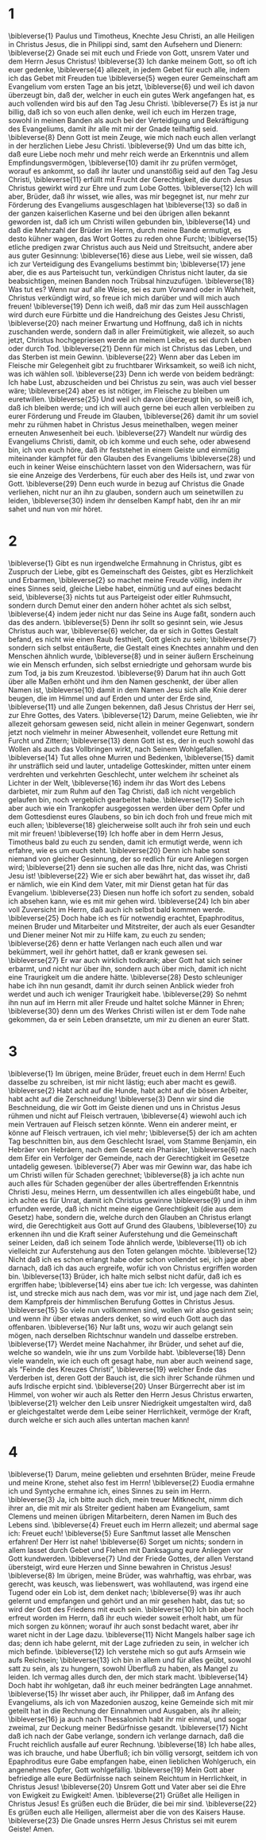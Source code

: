 # 1 
\bibleverse{1} Paulus und Timotheus, Knechte Jesu Christi, an alle Heiligen in Christus Jesus, die in Philippi sind, samt den Aufsehern und Dienern: 
\bibleverse{2} Gnade sei mit euch und Friede von Gott, unsrem Vater und dem Herrn Jesus Christus! 
\bibleverse{3} Ich danke meinem Gott, so oft ich euer gedenke, 
\bibleverse{4} allezeit, in jedem Gebet für euch alle, indem ich das Gebet mit Freuden tue 
\bibleverse{5} wegen eurer Gemeinschaft am Evangelium vom ersten Tage an bis jetzt, 
\bibleverse{6} und weil ich davon überzeugt bin, daß der, welcher in euch ein gutes Werk angefangen hat, es auch vollenden wird bis auf den Tag Jesu Christi. 
\bibleverse{7} Es ist ja nur billig, daß ich so von euch allen denke, weil ich euch im Herzen trage, sowohl in meinen Banden als auch bei der Verteidigung und Bekräftigung des Evangeliums, damit ihr alle mit mir der Gnade teilhaftig seid. 
\bibleverse{8} Denn Gott ist mein Zeuge, wie mich nach euch allen verlangt in der herzlichen Liebe Jesu Christi. 
\bibleverse{9} Und um das bitte ich, daß eure Liebe noch mehr und mehr reich werde an Erkenntnis und allem Empfindungsvermögen, 
\bibleverse{10} damit ihr zu prüfen vermöget, worauf es ankommt, so daß ihr lauter und unanstößig seid auf den Tag Jesu Christi, 
\bibleverse{11} erfüllt mit Frucht der Gerechtigkeit, die durch Jesus Christus gewirkt wird zur Ehre und zum Lobe Gottes. 
\bibleverse{12} Ich will aber, Brüder, daß ihr wisset, wie alles, was mir begegnet ist, nur mehr zur Förderung des Evangeliums ausgeschlagen hat 
\bibleverse{13} so daß in der ganzen kaiserlichen Kaserne und bei den übrigen allen bekannt geworden ist, daß ich um Christi willen gebunden bin, 
\bibleverse{14} und daß die Mehrzahl der Brüder im Herrn, durch meine Bande ermutigt, es desto kühner wagen, das Wort Gottes zu reden ohne Furcht; 
\bibleverse{15} etliche predigen zwar Christus auch aus Neid und Streitsucht, andere aber aus guter Gesinnung: 
\bibleverse{16} diese aus Liebe, weil sie wissen, daß ich zur Verteidigung des Evangeliums bestimmt bin; 
\bibleverse{17} jene aber, die es aus Parteisucht tun, verkündigen Christus nicht lauter, da sie beabsichtigen, meinen Banden noch Trübsal hinzuzufügen. 
\bibleverse{18} Was tut es? Wenn nur auf alle Weise, sei es zum Vorwand oder in Wahrheit, Christus verkündigt wird, so freue ich mich darüber und will mich auch freuen! 
\bibleverse{19} Denn ich weiß, daß mir das zum Heil ausschlagen wird durch eure Fürbitte und die Handreichung des Geistes Jesu Christi, 
\bibleverse{20} nach meiner Erwartung und Hoffnung, daß ich in nichts zuschanden werde, sondern daß in aller Freimütigkeit, wie allezeit, so auch jetzt, Christus hochgepriesen werde an meinem Leibe, es sei durch Leben oder durch Tod. 
\bibleverse{21} Denn für mich ist Christus das Leben, und das Sterben ist mein Gewinn. 
\bibleverse{22} Wenn aber das Leben im Fleische mir Gelegenheit gibt zu fruchtbarer Wirksamkeit, so weiß ich nicht, was ich wählen soll. 
\bibleverse{23} Denn ich werde von beidem bedrängt: Ich habe Lust, abzuscheiden und bei Christus zu sein, was auch viel besser wäre; 
\bibleverse{24} aber es ist nötiger, im Fleische zu bleiben um euretwillen. 
\bibleverse{25} Und weil ich davon überzeugt bin, so weiß ich, daß ich bleiben werde; und ich will auch gerne bei euch allen verbleiben zu eurer Förderung und Freude im Glauben, 
\bibleverse{26} damit ihr um soviel mehr zu rühmen habet in Christus Jesus meinethalben, wegen meiner erneuten Anwesenheit bei euch. 
\bibleverse{27} Wandelt nur würdig des Evangeliums Christi, damit, ob ich komme und euch sehe, oder abwesend bin, ich von euch höre, daß ihr feststehet in einem Geiste und einmütig miteinander kämpfet für den Glauben des Evangeliums 
\bibleverse{28} und euch in keiner Weise einschüchtern lasset von den Widersachern, was für sie eine Anzeige des Verderbens, für euch aber des Heils ist, und zwar von Gott. 
\bibleverse{29} Denn euch wurde in bezug auf Christus die Gnade verliehen, nicht nur an ihn zu glauben, sondern auch um seinetwillen zu leiden, 
\bibleverse{30} indem ihr denselben Kampf habt, den ihr an mir sahet und nun von mir höret. 

# 2 
\bibleverse{1} Gibt es nun irgendwelche Ermahnung in Christus, gibt es Zuspruch der Liebe, gibt es Gemeinschaft des Geistes, gibt es Herzlichkeit und Erbarmen, 
\bibleverse{2} so machet meine Freude völlig, indem ihr eines Sinnes seid, gleiche Liebe habet, einmütig und auf eines bedacht seid, 
\bibleverse{3} nichts tut aus Parteigeist oder eitler Ruhmsucht, sondern durch Demut einer den andern höher achtet als sich selbst, 
\bibleverse{4} indem jeder nicht nur das Seine ins Auge faßt, sondern auch das des andern. 
\bibleverse{5} Denn ihr sollt so gesinnt sein, wie Jesus Christus auch war, 
\bibleverse{6} welcher, da er sich in Gottes Gestalt befand, es nicht wie einen Raub festhielt, Gott gleich zu sein; 
\bibleverse{7} sondern sich selbst entäußerte, die Gestalt eines Knechtes annahm und den Menschen ähnlich wurde, 
\bibleverse{8} und in seiner äußern Erscheinung wie ein Mensch erfunden, sich selbst erniedrigte und gehorsam wurde bis zum Tod, ja bis zum Kreuzestod. 
\bibleverse{9} Darum hat ihn auch Gott über alle Maßen erhöht und ihm den Namen geschenkt, der über allen Namen ist, 
\bibleverse{10} damit in dem Namen Jesu sich alle Knie derer beugen, die im Himmel und auf Erden und unter der Erde sind, 
\bibleverse{11} und alle Zungen bekennen, daß Jesus Christus der Herr sei, zur Ehre Gottes, des Vaters. 
\bibleverse{12} Darum, meine Geliebten, wie ihr allezeit gehorsam gewesen seid, nicht allein in meiner Gegenwart, sondern jetzt noch vielmehr in meiner Abwesenheit, vollendet eure Rettung mit Furcht und Zittern; 
\bibleverse{13} denn Gott ist es, der in euch sowohl das Wollen als auch das Vollbringen wirkt, nach Seinem Wohlgefallen. 
\bibleverse{14} Tut alles ohne Murren und Bedenken, 
\bibleverse{15} damit ihr unsträflich seid und lauter, untadelige Gotteskinder, mitten unter einem verdrehten und verkehrten Geschlecht, unter welchem ihr scheinet als Lichter in der Welt, 
\bibleverse{16} indem ihr das Wort des Lebens darbietet, mir zum Ruhm auf den Tag Christi, daß ich nicht vergeblich gelaufen bin, noch vergeblich gearbeitet habe. 
\bibleverse{17} Sollte ich aber auch wie ein Trankopfer ausgegossen werden über dem Opfer und dem Gottesdienst eures Glaubens, so bin ich doch froh und freue mich mit euch allen; 
\bibleverse{18} gleicherweise sollt auch ihr froh sein und euch mit mir freuen! 
\bibleverse{19} Ich hoffe aber in dem Herrn Jesus, Timotheus bald zu euch zu senden, damit ich ermutigt werde, wenn ich erfahre, wie es um euch steht. 
\bibleverse{20} Denn ich habe sonst niemand von gleicher Gesinnung, der so redlich für eure Anliegen sorgen wird; 
\bibleverse{21} denn sie suchen alle das Ihre, nicht das, was Christi Jesu ist! 
\bibleverse{22} Wie er sich aber bewährt hat, das wisset ihr, daß er nämlich, wie ein Kind dem Vater, mit mir Dienst getan hat für das Evangelium. 
\bibleverse{23} Diesen nun hoffe ich sofort zu senden, sobald ich absehen kann, wie es mit mir gehen wird. 
\bibleverse{24} Ich bin aber voll Zuversicht im Herrn, daß auch ich selbst bald kommen werde. 
\bibleverse{25} Doch habe ich es für notwendig erachtet, Epaphroditus, meinen Bruder und Mitarbeiter und Mitstreiter, der auch als euer Gesandter und Diener meiner Not mir zu Hilfe kam, zu euch zu senden; 
\bibleverse{26} denn er hatte Verlangen nach euch allen und war bekümmert, weil ihr gehört hattet, daß er krank gewesen sei. 
\bibleverse{27} Er war auch wirklich todkrank; aber Gott hat sich seiner erbarmt, und nicht nur über ihn, sondern auch über mich, damit ich nicht eine Traurigkeit um die andere hätte. 
\bibleverse{28} Desto schleuniger habe ich ihn nun gesandt, damit ihr durch seinen Anblick wieder froh werdet und auch ich weniger Traurigkeit habe. 
\bibleverse{29} So nehmt ihn nun auf im Herrn mit aller Freude und haltet solche Männer in Ehren; 
\bibleverse{30} denn um des Werkes Christi willen ist er dem Tode nahe gekommen, da er sein Leben dransetzte, um mir zu dienen an eurer Statt. 

# 3 
\bibleverse{1} Im übrigen, meine Brüder, freuet euch in dem Herrn! Euch dasselbe zu schreiben, ist mir nicht lästig; euch aber macht es gewiß. 
\bibleverse{2} Habt acht auf die Hunde, habt acht auf die bösen Arbeiter, habt acht auf die Zerschneidung! 
\bibleverse{3} Denn wir sind die Beschneidung, die wir Gott im Geiste dienen und uns in Christus Jesus rühmen und nicht auf Fleisch vertrauen, 
\bibleverse{4} wiewohl auch ich mein Vertrauen auf Fleisch setzen könnte. Wenn ein anderer meint, er könne auf Fleisch vertrauen, ich viel mehr; 
\bibleverse{5} der ich am achten Tag beschnitten bin, aus dem Geschlecht Israel, vom Stamme Benjamin, ein Hebräer von Hebräern, nach dem Gesetz ein Pharisäer, 
\bibleverse{6} nach dem Eifer ein Verfolger der Gemeinde, nach der Gerechtigkeit im Gesetze untadelig gewesen. 
\bibleverse{7} Aber was mir Gewinn war, das habe ich um Christi willen für Schaden gerechnet; 
\bibleverse{8} ja ich achte nun auch alles für Schaden gegenüber der alles übertreffenden Erkenntnis Christi Jesu, meines Herrn, um dessentwillen ich alles eingebüßt habe, und ich achte es für Unrat, damit ich Christus gewinne 
\bibleverse{9} und in ihm erfunden werde, daß ich nicht meine eigene Gerechtigkeit (die aus dem Gesetz) habe, sondern die, welche durch den Glauben an Christus erlangt wird, die Gerechtigkeit aus Gott auf Grund des Glaubens, 
\bibleverse{10} zu erkennen ihn und die Kraft seiner Auferstehung und die Gemeinschaft seiner Leiden, daß ich seinem Tode ähnlich werde, 
\bibleverse{11} ob ich vielleicht zur Auferstehung aus den Toten gelangen möchte. 
\bibleverse{12} Nicht daß ich es schon erlangt habe oder schon vollendet sei, ich jage aber darnach, daß ich das auch ergreife, wofür ich von Christus ergriffen worden bin. 
\bibleverse{13} Brüder, ich halte mich selbst nicht dafür, daß ich es ergriffen habe; 
\bibleverse{14} eins aber tue ich: Ich vergesse, was dahinten ist, und strecke mich aus nach dem, was vor mir ist, und jage nach dem Ziel, dem Kampfpreis der himmlischen Berufung Gottes in Christus Jesus. 
\bibleverse{15} So viele nun vollkommen sind, wollen wir also gesinnt sein; und wenn ihr über etwas anders denket, so wird euch Gott auch das offenbaren. 
\bibleverse{16} Nur laßt uns, wozu wir auch gelangt sein mögen, nach derselben Richtschnur wandeln und dasselbe erstreben. 
\bibleverse{17} Werdet meine Nachahmer, ihr Brüder, und sehet auf die, welche so wandeln, wie ihr uns zum Vorbilde habt. 
\bibleverse{18} Denn viele wandeln, wie ich euch oft gesagt habe, nun aber auch weinend sage, als “Feinde des Kreuzes Christi”, 
\bibleverse{19} welcher Ende das Verderben ist, deren Gott der Bauch ist, die sich ihrer Schande rühmen und aufs Irdische erpicht sind. 
\bibleverse{20} Unser Bürgerrecht aber ist im Himmel, von woher wir auch als Retter den Herrn Jesus Christus erwarten, 
\bibleverse{21} welcher den Leib unsrer Niedrigkeit umgestalten wird, daß er gleichgestaltet werde dem Leibe seiner Herrlichkeit, vermöge der Kraft, durch welche er sich auch alles untertan machen kann! 

# 4 
\bibleverse{1} Darum, meine geliebten und ersehnten Brüder, meine Freude und meine Krone, stehet also fest im Herrn! 
\bibleverse{2} Euodia ermahne ich und Syntyche ermahne ich, eines Sinnes zu sein im Herrn. 
\bibleverse{3} Ja, ich bitte auch dich, mein treuer Mitknecht, nimm dich ihrer an, die mit mir als Streiter gedient haben am Evangelium, samt Clemens und meinen übrigen Mitarbeitern, deren Namen im Buch des Lebens sind. 
\bibleverse{4} Freuet euch im Herrn allezeit; und abermal sage ich: Freuet euch! 
\bibleverse{5} Eure Sanftmut lasset alle Menschen erfahren! Der Herr ist nahe! 
\bibleverse{6} Sorget um nichts; sondern in allem lasset durch Gebet und Flehen mit Danksagung eure Anliegen vor Gott kundwerden. 
\bibleverse{7} Und der Friede Gottes, der allen Verstand übersteigt, wird eure Herzen und Sinne bewahren in Christus Jesus! 
\bibleverse{8} Im übrigen, meine Brüder, was wahrhaftig, was ehrbar, was gerecht, was keusch, was liebenswert, was wohllautend, was irgend eine Tugend oder ein Lob ist, dem denket nach; 
\bibleverse{9} was ihr auch gelernt und empfangen und gehört und an mir gesehen habt, das tut; so wird der Gott des Friedens mit euch sein. 
\bibleverse{10} Ich bin aber hoch erfreut worden im Herrn, daß ihr euch wieder soweit erholt habt, um für mich sorgen zu können; worauf ihr auch sonst bedacht waret, aber ihr waret nicht in der Lage dazu. 
\bibleverse{11} Nicht Mangels halber sage ich das; denn ich habe gelernt, mit der Lage zufrieden zu sein, in welcher ich mich befinde. 
\bibleverse{12} Ich verstehe mich so gut aufs Armsein wie aufs Reichsein; 
\bibleverse{13} ich bin in allem und für alles geübt, sowohl satt zu sein, als zu hungern, sowohl Überfluß zu haben, als Mangel zu leiden. Ich vermag alles durch den, der mich stark macht. 
\bibleverse{14} Doch habt ihr wohlgetan, daß ihr euch meiner bedrängten Lage annahmet. 
\bibleverse{15} Ihr wisset aber auch, ihr Philipper, daß im Anfang des Evangeliums, als ich von Mazedonien auszog, keine Gemeinde sich mit mir geteilt hat in die Rechnung der Einnahmen und Ausgaben, als ihr allein; 
\bibleverse{16} ja auch nach Thessalonich habt ihr mir einmal, und sogar zweimal, zur Deckung meiner Bedürfnisse gesandt. 
\bibleverse{17} Nicht daß ich nach der Gabe verlange, sondern ich verlange darnach, daß die Frucht reichlich ausfalle auf eurer Rechnung. 
\bibleverse{18} Ich habe alles, was ich brauche, und habe Überfluß; ich bin völlig versorgt, seitdem ich von Epaphroditus eure Gabe empfangen habe, einen lieblichen Wohlgeruch, ein angenehmes Opfer, Gott wohlgefällig. 
\bibleverse{19} Mein Gott aber befriedige alle eure Bedürfnisse nach seinem Reichtum in Herrlichkeit, in Christus Jesus! 
\bibleverse{20} Unsrem Gott und Vater aber sei die Ehre von Ewigkeit zu Ewigkeit! Amen. 
\bibleverse{21} Grüßet alle Heiligen in Christus Jesus! Es grüßen euch die Brüder, die bei mir sind. 
\bibleverse{22} Es grüßen euch alle Heiligen, allermeist aber die von des Kaisers Hause. 
\bibleverse{23} Die Gnade unsres Herrn Jesus Christus sei mit eurem Geiste! Amen. 